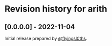 # Revision history for arith

## [0.0.0.0] - 2022-11-04

Initial release prepared by [@flyingsl0ths](https://github.com/flyingsl0ths).
